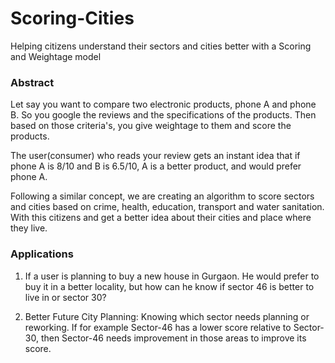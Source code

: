 # Scoring-Cities
Helping citizens understand their sectors and cities better with a Scoring and Weightage model

### Abstract
Let say you want to compare two electronic products, phone A and phone B. So you google the reviews and the specifications of the products. Then based on those criteria's, you give weightage to them and score the products. 

The user(consumer) who reads your review gets an instant idea that if phone A is 8/10 and B is 6.5/10, A is a better product, and would prefer phone A.


Following a similar concept, we are creating an algorithm to score sectors and cities based on crime, health, education, transport and water sanitation. With this citizens and get a better idea about their cities and place where they live.


### Applications

1. If a user is planning to buy a new house in Gurgaon. He would prefer to buy it in a better locality, but how can he know if sector 46 is better to live in or sector 30?

2. Better Future City Planning: Knowing which sector needs planning or reworking. If for example Sector-46 has a lower score relative to Sector-30, then Sector-46 needs improvement in those areas to improve its score.
